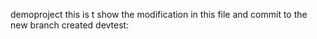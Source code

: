 demoproject
this is t show the modification in this file and commit to the new branch created devtest:
